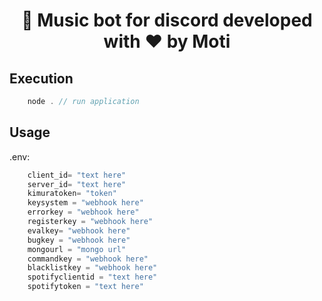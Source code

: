 <div align="center">
<h1> 🤖 Music bot for discord developed with ❤️ by Moti </h1>
</div>

## Execution

```js
    node . // run application
```

## Usage

.env:

```js
    client_id= "text here"
    server_id= "text here"
    kimuratoken= "token"
    keysystem = "webhook here"
    errorkey = "webhook here"
    registerkey = "webhook here"
    evalkey= "webhook here"
    bugkey = "webhook here"
    mongourl = "mongo url"
    commandkey = "webhook here"
    blacklistkey = "webhook here"
    spotifyclientid = "text here"
    spotifytoken = "text here"
```

